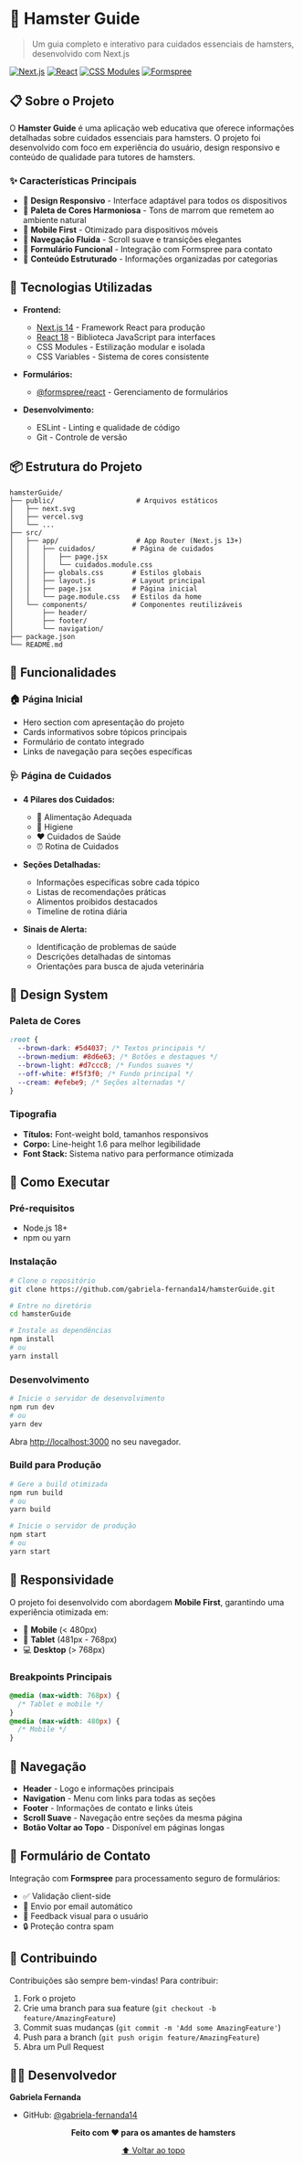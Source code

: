 # 🐹 Hamster Guide

> Um guia completo e interativo para cuidados essenciais de hamsters, desenvolvido com Next.js

[![Next.js](https://img.shields.io/badge/Next.js-14-black)](https://nextjs.org/)
[![React](https://img.shields.io/badge/React-18-blue)](https://reactjs.org/)
[![CSS Modules](https://img.shields.io/badge/CSS-Modules-green)](https://github.com/css-modules/css-modules)
[![Formspree](https://img.shields.io/badge/Forms-Formspree-orange)](https://formspree.io/)

## 📋 Sobre o Projeto

O **Hamster Guide** é uma aplicação web educativa que oferece informações detalhadas sobre cuidados essenciais para hamsters. O projeto foi desenvolvido com foco em experiência do usuário, design responsivo e conteúdo de qualidade para tutores de hamsters.

### ✨ Características Principais

- 🎨 **Design Responsivo** - Interface adaptável para todos os dispositivos
- 🌈 **Paleta de Cores Harmoniosa** - Tons de marrom que remetem ao ambiente natural
- 📱 **Mobile First** - Otimizado para dispositivos móveis
- 🔄 **Navegação Fluida** - Scroll suave e transições elegantes
- 📝 **Formulário Funcional** - Integração com Formspree para contato
- 🎯 **Conteúdo Estruturado** - Informações organizadas por categorias

## 🚀 Tecnologias Utilizadas

- **Frontend:**

  - [Next.js 14](https://nextjs.org/) - Framework React para produção
  - [React 18](https://reactjs.org/) - Biblioteca JavaScript para interfaces
  - CSS Modules - Estilização modular e isolada
  - CSS Variables - Sistema de cores consistente

- **Formulários:**

  - [@formspree/react](https://formspree.io/react) - Gerenciamento de formulários

- **Desenvolvimento:**
  - ESLint - Linting e qualidade de código
  - Git - Controle de versão

## 📦 Estrutura do Projeto

```
hamsterGuide/
├── public/                    # Arquivos estáticos
│   ├── next.svg
│   ├── vercel.svg
│   └── ...
├── src/
│   ├── app/                   # App Router (Next.js 13+)
│   │   ├── cuidados/         # Página de cuidados
│   │   │   ├── page.jsx
│   │   │   └── cuidados.module.css
│   │   ├── globals.css       # Estilos globais
│   │   ├── layout.js         # Layout principal
│   │   ├── page.jsx          # Página inicial
│   │   └── page.module.css   # Estilos da home
│   └── components/           # Componentes reutilizáveis
│       ├── header/
│       ├── footer/
│       └── navigation/
├── package.json
└── README.md
```

## 🎯 Funcionalidades

### 🏠 Página Inicial

- Hero section com apresentação do projeto
- Cards informativos sobre tópicos principais
- Formulário de contato integrado
- Links de navegação para seções específicas

### 🩺 Página de Cuidados

- **4 Pilares dos Cuidados:**

  - 🍎 Alimentação Adequada
  - 🛁 Higiene
  - ❤️ Cuidados de Saúde
  - ⏰ Rotina de Cuidados

- **Seções Detalhadas:**

  - Informações específicas sobre cada tópico
  - Listas de recomendações práticas
  - Alimentos proibidos destacados
  - Timeline de rotina diária

- **Sinais de Alerta:**
  - Identificação de problemas de saúde
  - Descrições detalhadas de sintomas
  - Orientações para busca de ajuda veterinária

## 🎨 Design System

### Paleta de Cores

```css
:root {
  --brown-dark: #5d4037; /* Textos principais */
  --brown-medium: #8d6e63; /* Botões e destaques */
  --brown-light: #d7ccc8; /* Fundos suaves */
  --off-white: #f5f3f0; /* Fundo principal */
  --cream: #efebe9; /* Seções alternadas */
}
```

### Tipografia

- **Títulos:** Font-weight bold, tamanhos responsivos
- **Corpo:** Line-height 1.6 para melhor legibilidade
- **Font Stack:** Sistema nativo para performance otimizada

## 🚀 Como Executar

### Pré-requisitos

- Node.js 18+
- npm ou yarn

### Instalação

```bash
# Clone o repositório
git clone https://github.com/gabriela-fernanda14/hamsterGuide.git

# Entre no diretório
cd hamsterGuide

# Instale as dependências
npm install
# ou
yarn install
```

### Desenvolvimento

```bash
# Inicie o servidor de desenvolvimento
npm run dev
# ou
yarn dev
```

Abra [http://localhost:3000](http://localhost:3000) no seu navegador.

### Build para Produção

```bash
# Gere a build otimizada
npm run build
# ou
yarn build

# Inicie o servidor de produção
npm start
# ou
yarn start
```

## 📱 Responsividade

O projeto foi desenvolvido com abordagem **Mobile First**, garantindo uma experiência otimizada em:

- 📱 **Mobile** (< 480px)
- 📱 **Tablet** (481px - 768px)
- 💻 **Desktop** (> 768px)

### Breakpoints Principais

```css
@media (max-width: 768px) {
  /* Tablet e mobile */
}
@media (max-width: 480px) {
  /* Mobile */
}
```

## 🔗 Navegação

- **Header** - Logo e informações principais
- **Navigation** - Menu com links para todas as seções
- **Footer** - Informações de contato e links úteis
- **Scroll Suave** - Navegação entre seções da mesma página
- **Botão Voltar ao Topo** - Disponível em páginas longas

## 📧 Formulário de Contato

Integração com **Formspree** para processamento seguro de formulários:

- ✅ Validação client-side
- 📧 Envio por email automático
- 🎯 Feedback visual para o usuário
- 🔒 Proteção contra spam

## 🤝 Contribuindo

Contribuições são sempre bem-vindas! Para contribuir:

1. Fork o projeto
2. Crie uma branch para sua feature (`git checkout -b feature/AmazingFeature`)
3. Commit suas mudanças (`git commit -m 'Add some AmazingFeature'`)
4. Push para a branch (`git push origin feature/AmazingFeature`)
5. Abra um Pull Request

## 👨‍💻 Desenvolvedor

**Gabriela Fernanda**

- GitHub: [@gabriela-fernanda14](https://github.com/gabriela-fernanda14)

<div align="center">

**Feito com ❤️ para os amantes de hamsters**

[⬆ Voltar ao topo](#-hamster-guide)

</div>

